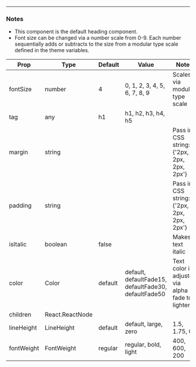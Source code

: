 -----

### Notes

- This component is the default heading component.
- Font size can be changed via a number scale from 0-9. Each number sequentially adds or subtracts to the size from a modular type scale defined in the theme variables.

| Prop | Type | Default | Value | Notes |
|--|--|--|--|--|
| fontSize | number | 4 | 0, 1, 2, 3, 4, 5, 6, 7, 8, 9 | Scales via modular type scale |
| tag | any | h1 | h1, h2, h3, h4, h5 |  |
| margin | string |  |  | Pass in CSS string: {'2px, 2px, 2px, 2px'} |
| padding | string |  |  | Pass in CSS string: {'2px, 2px, 2px, 2px'} |
| isItalic | boolean | false |  | Makes text italic |
| color | Color | default | default, defaultFade15, defaultFade30, defaultFade50 | Text color is adjusted via alpha fade to lighten. |
| children | React.ReactNode |  |  |  |
| lineHeight | LineHeight | default | default, large, zero | 1.5, 1.75, 0 |
| fontWeight | FontWeight | regular | regular, bold, light | 400, 600, 200 |